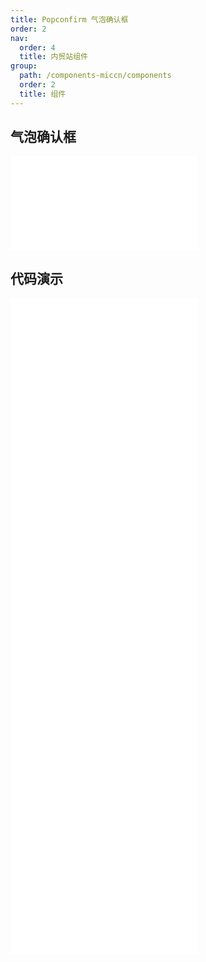 ```yaml
---
title: Popconfirm 气泡确认框
order: 2
nav:
  order: 4
  title: 内贸站组件
group:
  path: /components-miccn/components
  order: 2
  title: 组件
---
```


## 气泡确认框

<div>
<embed src="@docs-common/popconfirm/index.md"></embed>
</div>
        
## 代码演示

<Row gutter=8>

  <Col span=12>
    
  <div class="code-box"><embed src="@abiz-rc-miccn/popconfirm/demo/basic-popconfirm-miccn.md"></embed></div>
          
  <div class="code-box"><embed src="@abiz-rc-miccn/popconfirm/demo/placement-popconfirm-miccn.md"></embed></div>
          
  <div class="code-box"><embed src="@abiz-rc-miccn/popconfirm/demo/icon-popconfirm-miccn.md"></embed></div>
          
  </Col>
          
  <Col span=12>
    
  <div class="code-box"><embed src="@abiz-rc-miccn/popconfirm/demo/locale-popconfirm-miccn.md"></embed></div>
          
  <div class="code-box"><embed src="@abiz-rc-miccn/popconfirm/demo/dynamic-trigger-popconfirm-miccn.md"></embed></div>
          
  <div class="code-box"><embed src="@abiz-rc-miccn/popconfirm/demo/async-popconfirm-miccn.md"></embed></div>
          
  </Col>
          
</Row>
        
<div><embed src="@docs-common/popconfirm/index-api.md"></embed><div>
        